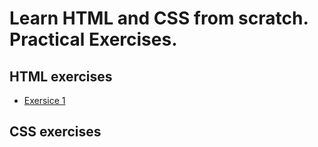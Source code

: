 # Learn HTML and CSS from scratch. Practical Exercises.

## HTML exercises

- [Exersice 1]()

## CSS exercises
